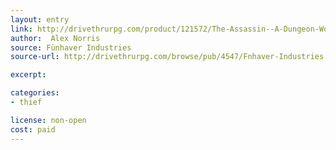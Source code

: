 ```yaml
---
layout: entry
link: http://drivethrurpg.com/product/121572/The-Assassin--A-Dungeon-World-Class
author:  Alex Norris
source: Fünhaver Industries
source-url: http://drivethrurpg.com/browse/pub/4547/Fnhaver-Industries

excerpt:

categories:
- thief

license: non-open
cost: paid
---
```

